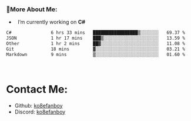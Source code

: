### 🧐More About Me:

- &nbsp; I’m currently working on **C#**


<!--START_SECTION:waka-->

```txt
C#               6 hrs 33 mins   █████████████████▒░░░░░░░   69.37 %
JSON             1 hr 17 mins    ███▒░░░░░░░░░░░░░░░░░░░░░   13.59 %
Other            1 hr 2 mins     ██▓░░░░░░░░░░░░░░░░░░░░░░   11.08 %
Git              18 mins         ▓░░░░░░░░░░░░░░░░░░░░░░░░   03.21 %
Markdown         9 mins          ▒░░░░░░░░░░░░░░░░░░░░░░░░   01.60 %
```

<!--END_SECTION:waka-->

  
<br>




# Contact Me:

- Github: [ko8efanboy](https://github.com/ko8efanboy)
- Discord: [ko8efanboy](https://discordapp.com/users/189527265183268876)
